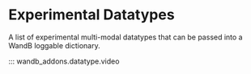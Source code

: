 # Experimental Datatypes

A list of experimental multi-modal datatypes that can be passed into a WandB loggable
dictionary.

::: wandb_addons.datatype.video